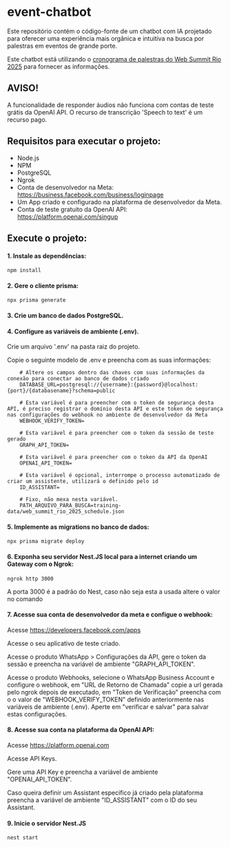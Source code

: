 # event-chatbot
Este repositório contém o código-fonte de um chatbot com IA projetado para oferecer uma experiência mais orgânica e intuitiva na busca por palestras em eventos de grande porte.

Este chatbot está utilizando o [cronograma de palestras do Web Summit Rio 2025](./training-data) para fornecer as informações.

## AVISO!
A funcionalidade de responder áudios não funciona com contas de teste grátis da OpenAI API. O recurso de transcrição 'Speech to text' é um recurso pago.

## Requisitos para executar o projeto:
- Node.js
- NPM
- PostgreSQL
- Ngrok
- Conta de desenvolvedor na Meta: https://business.facebook.com/business/loginpage
- Um App criado e configurado na plataforma de desenvolvedor da Meta.
- Conta de teste gratuito da OpenAI API: https://platform.openai.com/singup

## Execute o projeto:
#### 1. Instale as dependências:
```
npm install
```

#### 2. Gere o cliente prisma:
```
npx prisma generate
```

#### 3. Crie um banco de dados PostgreSQL.

#### 4. Configure as variáveis de ambiente (.env).
   
Crie um arquivo '.env' na pasta raiz do projeto.

Copie o seguinte modelo de .env e preencha com as suas informações:
```
    # Altere os campos dentro das chaves com suas informações da conexão para conectar ao banco de dados criado
    DATABASE_URL=postgresql://{username}:{password}@localhost:{port}/{databasename}?schema=public

    # Esta variável é para preencher com o token de segurança desta API, é preciso registrar o domínio desta API e este token de segurança nas configurações do webhook no ambiente de desenvolvedor da Meta
    WEBHOOK_VERIFY_TOKEN=

    # Esta variável é para preencher com o token da sessão de teste gerado 
    GRAPH_API_TOKEN=

    # Esta variável é para preencher com o token da API da OpenAI
    OPENAI_API_TOKEN=

    # Esta variável é opcional, interrompe o processo automatizado de criar um assistente, utilizará o definido pelo id
    ID_ASSISTANT=

    # Fixo, não mexa nesta variável.
    PATH_ARQUIVO_PARA_BUSCA=training-data/web_summit_rio_2025_schedule.json
```


#### 5. Implemente as migrations no banco de dados:
```
npx prisma migrate deploy
```

#### 6. Exponha seu servidor Nest.JS local para a internet criando um Gateway com o Ngrok:
```
ngrok http 3000
```
A porta 3000 é a padrão do Nest, caso não seja esta a usada altere o valor no comando

#### 7. Acesse sua conta de desenvolvedor da meta e configue o webhook:

Acesse https://developers.facebook.com/apps

Acesse o seu aplicativo de teste criado.

Acesse o produto WhatsApp > Configurações da API, gere o token da sessão e preencha na variável de ambiente "GRAPH_API_TOKEN".

Acesse o produto Webhooks, selecione o WhatsApp Business Account e configure o webhook, em "URL de Retorno de Chamada" copie a url gerada pelo ngrok depois de executado, em "Token de Verificação" preencha com o o valor de "WEBHOOK_VERIFY_TOKEN" definido anteriormente nas variáveis de ambiente (.env). Aperte em "verificar e salvar" para salvar estas configurações.

#### 8. Acesse sua conta na plataforma da OpenAI API:
Acesse https://platform.openai.com

Acesse API Keys.

Gere uma API Key e preencha a variável de ambiente "OPENAI_API_TOKEN".

Caso queira definir um Assistant especifico já criado pela plataforma preencha a variável de ambiente "ID_ASSISTANT" com o ID do seu Assistant.

#### 9. Inicie o servidor Nest.JS
```
nest start
```
